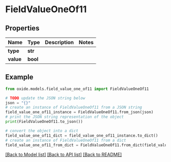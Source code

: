 # FieldValueOneOf11


## Properties

Name | Type | Description | Notes
------------ | ------------- | ------------- | -------------
**type** | **str** |  | 
**value** | **bool** |  | 

## Example

```python
from oxide.models.field_value_one_of11 import FieldValueOneOf11

# TODO update the JSON string below
json = "{}"
# create an instance of FieldValueOneOf11 from a JSON string
field_value_one_of11_instance = FieldValueOneOf11.from_json(json)
# print the JSON string representation of the object
print(FieldValueOneOf11.to_json())

# convert the object into a dict
field_value_one_of11_dict = field_value_one_of11_instance.to_dict()
# create an instance of FieldValueOneOf11 from a dict
field_value_one_of11_from_dict = FieldValueOneOf11.from_dict(field_value_one_of11_dict)
```
[[Back to Model list]](../README.md#documentation-for-models) [[Back to API list]](../README.md#documentation-for-api-endpoints) [[Back to README]](../README.md)


